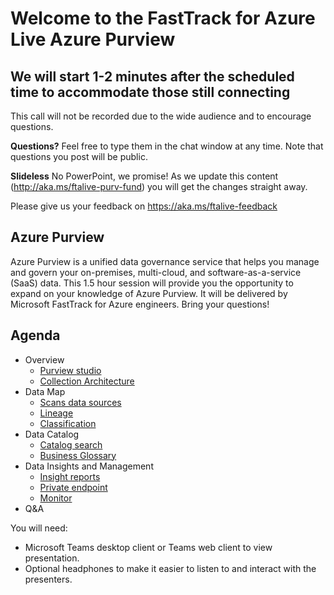 # Welcome to the FastTrack for Azure Live Azure Purview
## We will start 1-2 minutes after the scheduled time to accommodate those still connecting

This call will not be recorded due to the wide audience and to encourage questions.

**Questions?** Feel free to type them in the chat window at any time. Note that questions you post will be public.

**Slideless** No PowerPoint, we promise! As we update this content (http://aka.ms/ftalive-purv-fund) you will get the changes straight away.

Please give us your feedback on https://aka.ms/ftalive-feedback


## Azure Purview 
Azure Purview is a unified data governance service that helps you manage and govern your on-premises, multi-cloud, and software-as-a-service (SaaS) data. This 1.5 hour session will provide you the opportunity to expand on your knowledge of Azure Purview. It will be delivered by Microsoft FastTrack for Azure engineers. Bring your questions!

## Agenda
* Overview
    * [Purview studio](https://docs.microsoft.com/en-us/azure/purview/use-purview-studio)
    *	[Collection Architecture](https://docs.microsoft.com/en-us/azure/purview/concept-best-practices-collections)
* Data Map
    *	[Scans data sources](https://docs.microsoft.com/en-us/azure/purview/register-scan-azure-multiple-sources)
    *	[Lineage](https://docs.microsoft.com/en-us/azure/purview/catalog-lineage-user-guide)
    *	[Classification](https://docs.microsoft.com/en-us/azure/purview/apply-classifications)
* Data Catalog
    *	[Catalog search](https://docs.microsoft.com/en-us/azure/purview/concept-search)
    *	[Business Glossary](https://docs.microsoft.com/en-us/azure/purview/concept-business-glossary)
* Data Insights and Management
    *	[Insight reports](https://docs.microsoft.com/en-us/azure/purview/asset-insights)
    *	[Private endpoint](https://docs.microsoft.com/en-us/azure/purview/catalog-private-link)
    *	[Monitor](https://docs.microsoft.com/en-us/azure/purview/catalog-private-link)
* Q&A


You will need:
* Microsoft Teams desktop client or Teams web client to view presentation.
* Optional headphones to make it easier to listen to and interact with the presenters.